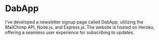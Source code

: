# DabApp
I've developed a newsletter signup page called DabApp, utilizing the MailChimp API, Node.js, and Express.js. The website is hosted on Heroku, offering a seamless user experience for subscribing to updates.
